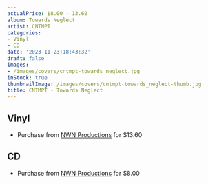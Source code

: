 ```yaml
---
actualPrice: $8.00 - 13.60
album: Towards Neglect
artist: CNTMPT
categories:
- Vinyl
- CD
date: '2023-11-23T18:43:32'
draft: false
images:
- /images/covers/cntmpt-towards_neglect.jpg
inStock: true
thumbnailImage: /images/covers/cntmpt-towards_neglect-thumb.jpg
title: CNTMPT - Towards Neglect
---
```


## Vinyl
* Purchase from [NWN Productions](http://shop.nwnprod.com/index.php?route=product/product&path=75&product_id=4573&sort=pd.name&order=ASC) for $13.60
## CD
* Purchase from [NWN Productions](http://shop.nwnprod.com/index.php?route=product/product&path=93&product_id=4593&sort=pd.name&order=ASC) for $8.00
